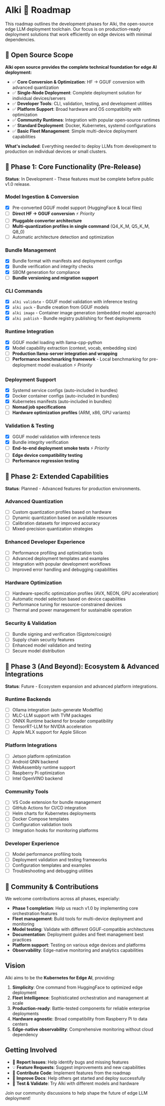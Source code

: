 # Alki 🌊 Roadmap

This roadmap outlines the development phases for Alki, the open-source edge LLM deployment toolchain. Our focus is on production-ready deployment solutions that work efficiently on edge devices with minimal dependencies.

## 🎯 Open Source Scope

**Alki open source provides the complete technical foundation for edge AI deployment:**

- ✅ **Core Conversion & Optimization**: HF → GGUF conversion with advanced quantization
- ✅ **Single-Node Deployment**: Complete deployment solution for individual devices/servers
- ✅ **Developer Tools**: CLI, validation, testing, and development utilities
- ✅ **Platform Support**: Broad hardware and OS compatibility with optimization
- ✅ **Community Runtimes**: Integration with popular open-source runtimes
- ✅ **Standard Deployment**: Docker, Kubernetes, systemd configurations
- ✅ **Basic Fleet Management**: Simple multi-device deployment capabilities

**What's included**: Everything needed to deploy LLMs from development to production on individual devices or small clusters.

## 🎯 Phase 1: Core Functionality (Pre-Release)

**Status**: In Development - These features must be complete before public v1.0 release.

### Model Ingestion & Conversion
- [x] Pre-converted GGUF model support (HuggingFace & local files)
- [ ] **Direct HF → GGUF conversion** ⚡ *Priority*
- [ ] **Pluggable converter architecture**
- [ ] **Multi-quantization profiles in single command** (Q4_K_M, Q5_K_M, Q8_0)
- [ ] Automatic architecture detection and optimization

### Bundle Management
- [x] Bundle format with manifests and deployment configs
- [x] Bundle verification and integrity checks
- [x] SBOM generation for compliance
- [ ] **Bundle versioning and migration support**

### CLI Commands
- [x] `alki validate` - GGUF model validation with inference testing
- [x] `alki pack` - Bundle creation from GGUF models
- [x] `alki image` - Container image generation (embedded model approach)
- [x] `alki publish` - Bundle registry publishing for fleet deployments

### Runtime Integration
- [x] GGUF model loading with llama-cpp-python
- [x] Model capability extraction (context, vocab, embedding size)
- [ ] **Production llama-server integration and wrapping**
- [ ] **Performance benchmarking framework** - Local benchmarking for pre-deployment model evaluation ⚡ *Priority*

### Deployment Support
- [x] Systemd service configs (auto-included in bundles)
- [x] Docker container configs (auto-included in bundles)
- [x] Kubernetes manifests (auto-included in bundles)
- [ ] **Nomad job specifications**
- [ ] **Hardware optimization profiles** (ARM, x86, GPU variants)

### Validation & Testing
- [x] GGUF model validation with inference tests
- [x] Bundle integrity verification
- [ ] **End-to-end deployment smoke tests** ⚡ *Priority*
- [ ] **Edge device compatibility testing**
- [ ] **Performance regression testing**

## 🚀 Phase 2: Extended Capabilities

**Status**: Planned - Advanced features for production environments.

### Advanced Quantization
- [ ] Custom quantization profiles based on hardware
- [ ] Dynamic quantization based on available resources
- [ ] Calibration datasets for improved accuracy
- [ ] Mixed-precision quantization strategies

### Enhanced Developer Experience
- [ ] Performance profiling and optimization tools
- [ ] Advanced deployment templates and examples
- [ ] Integration with popular development workflows
- [ ] Improved error handling and debugging capabilities

### Hardware Optimization
- [ ] Hardware-specific optimization profiles (AVX, NEON, GPU acceleration)
- [ ] Automatic model selection based on device capabilities
- [ ] Performance tuning for resource-constrained devices
- [ ] Thermal and power management for sustainable operation

### Security & Validation
- [ ] Bundle signing and verification (Sigstore/cosign)
- [ ] Supply chain security features
- [ ] Enhanced model validation and testing
- [ ] Secure model distribution

## 🔌 Phase 3 (And Beyond): Ecosystem & Advanced Integrations

**Status**: Future - Ecosystem expansion and advanced platform integrations.

### Runtime Backends
- [ ] Ollama integration (auto-generate Modelfile)
- [ ] MLC-LLM support with TVM packages
- [ ] ONNX Runtime backend for broader compatibility
- [ ] TensorRT-LLM for NVIDIA acceleration
- [ ] Apple MLX support for Apple Silicon

### Platform Integrations
- [ ] Jetson platform optimization
- [ ] Android QNN backend
- [ ] WebAssembly runtime support
- [ ] Raspberry Pi optimization
- [ ] Intel OpenVINO backend

### Community Tools
- [ ] VS Code extension for bundle management
- [ ] GitHub Actions for CI/CD integration
- [ ] Helm charts for Kubernetes deployments
- [ ] Docker Compose templates
- [ ] Configuration validation tools
- [ ] Integration hooks for monitoring platforms

### Developer Experience
- [ ] Model performance profiling tools
- [ ] Deployment validation and testing frameworks
- [ ] Configuration templates and examples
- [ ] Troubleshooting and debugging utilities

## 🎪 Community & Contributions

We welcome contributions across all phases, especially:

- **Phase 1 completion**: Help us reach v1.0 by implementing core orchestration features
- **Fleet management**: Build tools for multi-device deployment and monitoring
- **Model testing**: Validate with different GGUF-compatible architectures
- **Documentation**: Deployment guides and fleet management best practices
- **Platform support**: Testing on various edge devices and platforms
- **Observability**: Edge-native monitoring and analytics capabilities

## Vision

Alki aims to be the **Kubernetes for Edge AI**, providing:

1. **Simplicity**: One command from HuggingFace to optimized edge deployment
2. **Fleet Intelligence**: Sophisticated orchestration and management at scale
3. **Production-ready**: Battle-tested components for reliable enterprise deployments
4. **Hardware agnostic**: Broad compatibility from Raspberry Pi to data centers
5. **Edge-native observability**: Comprehensive monitoring without cloud dependency

## Getting Involved

- 🐛 **Report Issues**: Help identify bugs and missing features
- 💡 **Feature Requests**: Suggest improvements and new capabilities
- 🔧 **Contribute Code**: Implement features from the roadmap
- 📖 **Improve Docs**: Help others get started and deploy successfully
- 🧪 **Test & Validate**: Try Alki with different models and hardware

Join our community discussions to help shape the future of edge LLM deployment!